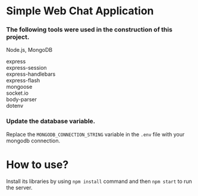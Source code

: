 # Simple Web Chat Application

### The following tools were used in the construction of this project.
Node.js, MongoDB

express  
express-session  
express-handlebars  
express-flash  
mongoose  
socket.io  
body-parser  
dotenv

### Update the database variable.
Replace the `MONGODB_CONNECTION_STRING` variable in the `.env` file with your mongodb connection.

# How to use?
Install its libraries by using `npm install` command and then `npm start` to run the server.
